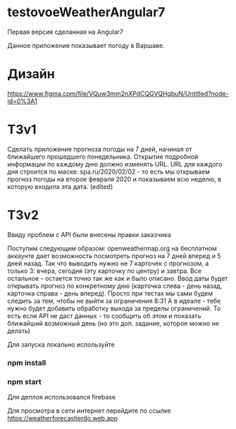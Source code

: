 # testovoeWeatherAngular7

Первая версия сделанная на Angular7

Данное приложение показывает погоду в Варшаве.

# Дизайн
https://www.figma.com/file/VQuw3mm2nXPdCQGVQHgbuN/Untitled?node-id=0%3A1

# TЗv1
Сделать приложение прогноза погоды на 7 дней, начиная от ближайшего прошедшего понедельника.
Открытие подробной информации по каждому дню должно изменять URL. URL для каждого дня строится по маске:  spa.ru/2020/02/02 - то есть мы открываем прогноз погоды на второе февраля 2020 и показываем всю неделю, в которую входила эта дата. (edited) 
# ТЗv2
Ввиду проблем с API были внесены правки заказчика

Поступим следующим образом: openweathermap.org на бесплатном аккаунте дает возможность посмотреть прогноз на 7 дней вперед и 5 дней назад.
Так что выводить нужно не 7 карточек с прогнозом, а только 3: вчера, сегодня (эту карточку по центру) и завтра.
Все остальное - остается точно так же как и было описано. Ввод даты будет открывать прогноз по конкретному дню (карточка слева - день назад, карточка справа - день вперед). Просто при тестах мы сами будем следить за тем, чтобы не выйти за ограничения
8:31
А в идеале - тебе нужно будет добавить обработку выхода за пределы ограничений. То есть если API не даст данных - то сообщить об этом и показать ближайший возможный день (но это доп. задание, которое можно не делать)

Для запуска локально используйте

### npm install

### npm start


Для деплоя использовался firebase

Для просмотра в сети интернет перейдите по ссылке https://weatherforecastjerdo.web.app
